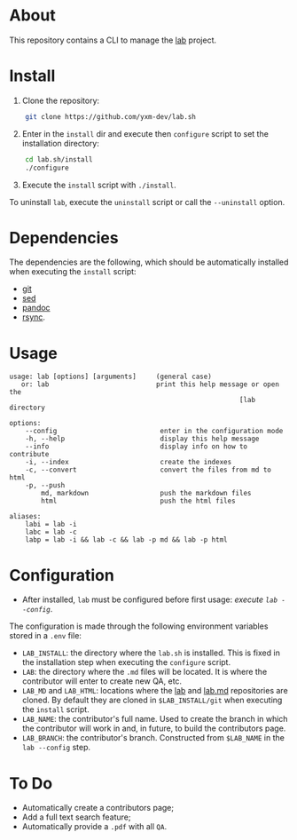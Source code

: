# About

This repository contains a CLI to manage the [lab](https://lab.yxm.me) project. 

# Install

1. Clone the repository:
```bash
    git clone https://github.com/yxm-dev/lab.sh
``` 
2. Enter in the `install` dir and execute then `configure` script to set the installation directory:
```bash
    cd lab.sh/install
    ./configure
```
3. Execute the `install` script with `./install`.

To uninstall `lab`, execute the `uninstall` script or call the `--uninstall` option.

# Dependencies

The dependencies are the following, which should be automatically installed when executing the `install`
script:

* [git](https://git-scm.com/)
* [sed](https://www.gnu.org/software/sed/)
* [pandoc](https://github.com/jgm/pandoc)
* [rsync](https://github.com/WayneD/rsync).

# Usage

```
usage: lab [options] [arguments]     (general case)
   or: lab                           print this help message or open the
                                                          [lab directory 

options:
    --config                          enter in the configuration mode
    -h, --help                        display this help message
    --info                            display info on how to contribute 
    -i, --index                       create the indexes
    -c, --convert                     convert the files from md to html
    -p, --push
        md, markdown                  push the markdown files
        html                          push the html files

aliases:
    labi = lab -i
    labc = lab -c
    labp = lab -i && lab -c && lab -p md && lab -p html
```

# Configuration

* After installed, `lab` must be configured before first usage: *execute `lab --config`*.

The configuration is made through the following environment variables stored in a `.env` file:
* `LAB_INSTALL`: the directory where the `lab.sh` is installed. This is fixed in the installation step when
  executing the `configure` script.
* `LAB`: the directory where the `.md` files will be located. It is where the contributor will enter to 
  create new QA, etc.
* `LAB_MD` and `LAB_HTML`: locations where the [lab](https://codeberg.org/yxm/lab) and 
  [lab.md](https://codeberg.org/yxm/lab.md) repositories are cloned. By default they are cloned in
  `$LAB_INSTALL/git` when executing the `install` script.
* `LAB_NAME`: the contributor's full name. Used to create the branch in which the contributor will work in and,
  in future, to build the contributors page.
* `LAB_BRANCH`: the contributor's branch. Constructed from `$LAB_NAME` in the `lab --config` step.

# To Do

* Automatically create a contributors page;
* Add a full text search feature;
* Automatically provide a `.pdf` with all `QA`.
